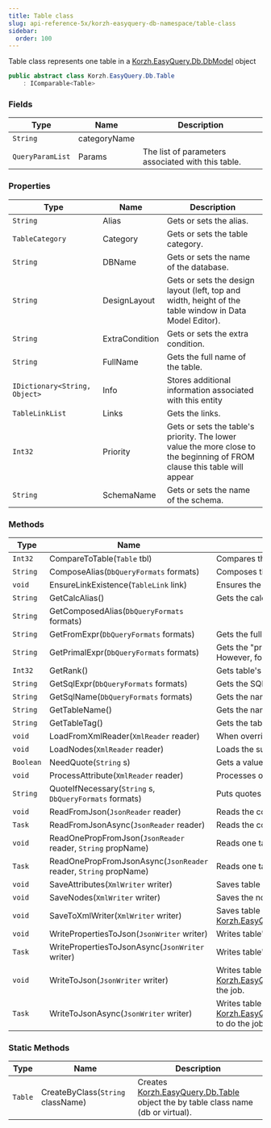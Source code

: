 ```yaml
---
title: Table class
slug: api-reference-5x/korzh-easyquery-db-namespace/table-class
sidebar:
  order: 100
---
```


Table class represents one table in a [Korzh.EasyQuery.Db.DbModel](///////////////easyquery/docs/api-reference-5x/korzh-easyquery-db-namespace/dbmodel-class) object
```csharp
public abstract class Korzh.EasyQuery.Db.Table
    : IComparable<Table>

```

### Fields

| Type | Name | Description | 
| --- | --- | --- | 
| `String` | categoryName |  | 
| `QueryParamList` | Params | The list of parameters associated with this table. | 


### Properties

| Type | Name | Description | 
| --- | --- | --- | 
| `String` | Alias | Gets or sets the alias. | 
| `TableCategory` | Category | Gets or sets the table category. | 
| `String` | DBName | Gets or sets the name of the database. | 
| `String` | DesignLayout | Gets or sets the design layout (left, top and width, height of the table window in Data Model Editor). | 
| `String` | ExtraCondition | Gets or sets the extra condition. | 
| `String` | FullName | Gets the full name of the table. | 
| `IDictionary<String, Object>` | Info | Stores additional information associated with this entity | 
| `TableLinkList` | Links | Gets the links. | 
| `Int32` | Priority | Gets or sets the table's priority.  The lower value the more close to the beginning of FROM clause this table will appear | 
| `String` | SchemaName | Gets or sets the name of the schema. | 


### Methods

| Type | Name | Description | 
| --- | --- | --- | 
| `Int32` | CompareToTable(`Table` tbl) | Compares the current table with another table alphabetically. | 
| `String` | ComposeAlias(`DbQueryFormats` formats) | Composes the alias. | 
| `void` | EnsureLinkExistence(`TableLink` link) | Ensures the existence of the link passed in parameter. | 
| `String` | GetCalcAlias() | Gets the calculated alias (used when the "alias" field is empty) | 
| `String` | GetComposedAlias(`DbQueryFormats` formats) |  | 
| `String` | GetFromExpr(`DbQueryFormats` formats) | Gets the full name of the table which is used in FROM clause. | 
| `String` | GetPrimalExpr(`DbQueryFormats` formats) | Gets the "primal" table expression.  Usually it's the name this table is referenced by in the DB.  However, for a virtual table it's simply its expression. | 
| `Int32` | GetRank() | Gets table's rank. It represents the number of links which come out from this table | 
| `String` | GetSqlExpr(`DbQueryFormats` formats) | Gets the SQL expression that represents the table in WHERE clause. | 
| `String` | GetSqlName(`DbQueryFormats` formats) | Gets the name that represents the table in SQL expressions. | 
| `String` | GetTableName() | Gets the name of the table. | 
| `String` | GetTableTag() | Gets the table Tag (class): DB or virtual. | 
| `void` | LoadFromXmlReader(`XmlReader` reader) | When overriden in a derived class loads table properties from `System.Xml.XmlReader` object. | 
| `void` | LoadNodes(`XmlReader` reader) | Loads the sub-nodes of table's node. | 
| `Boolean` | NeedQuote(`String` s) | Gets a value indicating whether string should be quoted | 
| `void` | ProcessAttribute(`XmlReader` reader) | Processes one attribute during XML reading. | 
| `String` | QuoteIfNecessary(`String` s, `DbQueryFormats` formats) | Puts quotes around identifier if necessary. | 
| `void` | ReadFromJson(`JsonReader` reader) | Reads the content of the table from JSON (asynchronous way) | 
| `Task` | ReadFromJsonAsync(`JsonReader` reader) | Reads the content of the table from JSON (asynchronous way). | 
| `void` | ReadOnePropFromJson(`JsonReader` reader, `String` propName) | Reads one table's property from JSON | 
| `Task` | ReadOnePropFromJsonAsync(`JsonReader` reader, `String` propName) | Reads one table's property from JSON (asynchronous way). | 
| `void` | SaveAttributes(`XmlWriter` writer) | Saves table properties to `System.Xml.XmlWriter` object. | 
| `void` | SaveNodes(`XmlWriter` writer) | Saves the nodes to XML writer. | 
| `void` | SaveToXmlWriter(`XmlWriter` writer) | Saves table properties to `System.Xml.XmlWriter` object. Calls [Korzh.EasyQuery.Db.Table.SaveAttributes(System.Xml.XmlWriter)](///////////////easyquery/docs/api-reference-5x/korzh-easyquery-db-namespace/table-class)procedure to do the job. | 
| `void` | WritePropertiesToJson(`JsonWriter` writer) | Writes table's properties to JSON (asynchronous way). | 
| `Task` | WritePropertiesToJsonAsync(`JsonWriter` writer) | Writes table's properties to JSON . | 
| `void` | WriteToJson(`JsonWriter` writer) | Writes table properties to `Newtonsoft.Json.JsonWriter` object. Calls [Korzh.EasyQuery.Db.Table.WritePropertiesToJson(Newtonsoft.Json.JsonWriter)](///////////////easyquery/docs/api-reference-5x/korzh-easyquery-db-namespace/table-class)procedure to do the job. | 
| `Task` | WriteToJsonAsync(`JsonWriter` writer) | Writes table properties to `Newtonsoft.Json.JsonWriter` object. Calls [Korzh.EasyQuery.Db.Table.WritePropertiesToJsonAsync(Newtonsoft.Json.JsonWriter)](///////////////easyquery/docs/api-reference-5x/korzh-easyquery-db-namespace/table-class)procedure to do the job (asynchronous way). | 


### Static Methods

| Type | Name | Description | 
| --- | --- | --- | 
| `Table` | CreateByClass(`String` className) | Creates [Korzh.EasyQuery.Db.Table](///////////////easyquery/docs/api-reference-5x/korzh-easyquery-db-namespace/table-class) object the by table class name (db or virtual). |
